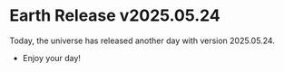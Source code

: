 # Earth Release v2025.05.24
Today, the universe has released another day with version 2025.05.24.
- Enjoy your day!
